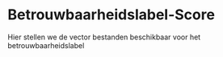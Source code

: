 # Betrouwbaarheidslabel-Score
Hier stellen we de vector bestanden beschikbaar voor het betrouwbaarheidslabel
